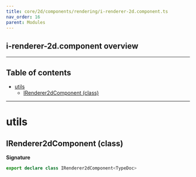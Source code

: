 ```yaml
---
title: core/2d/components/rendering/i-renderer-2d.component.ts
nav_order: 16
parent: Modules
---
```


## i-renderer-2d.component overview

---

<h2 class="text-delta">Table of contents</h2>

- [utils](#utils)
  - [IRenderer2dComponent (class)](#irenderer2dcomponent-class)

---

# utils

## IRenderer2dComponent (class)

**Signature**

```ts
export declare class IRenderer2dComponent<TypeDoc>
```
